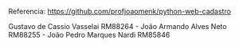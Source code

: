Referencia: https://github.com/profjoaomenk/python-web-cadastro

Gustavo de Cassio Vasselai RM88264 - 
João Armando Alves Neto RM88255 - 
João Pedro Marques Nardi RM85846
